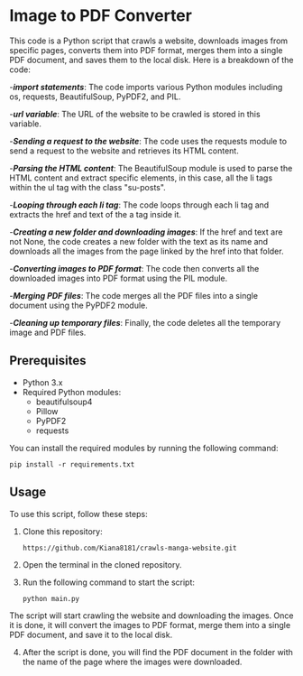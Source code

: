 # Image to PDF Converter

 This code is a Python script that crawls a website, downloads images from specific pages, converts them into PDF format, merges them into a single PDF document, and saves them to the local disk. Here is a breakdown of the code:

-***import statements***: The code imports various Python modules including os, requests, BeautifulSoup, PyPDF2, and PIL.

-***url variable***: The URL of the website to be crawled is stored in this variable.

-***Sending a request to the website***: The code uses the requests module to send a request to the website and retrieves its HTML content.

-***Parsing the HTML content***: The BeautifulSoup module is used to parse the HTML content and extract specific elements, in this case, all the li tags within the ul tag with the class "su-posts".

-***Looping through each li tag***: The code loops through each li tag and extracts the href and text of the a tag inside it.

-***Creating a new folder and downloading images***: If the href and text are not None, the code creates a new folder with the text as its name and downloads all the images from the page linked by the href into that folder.

-***Converting images to PDF format***: The code then converts all the downloaded images into PDF format using the PIL module.

-***Merging PDF files***: The code merges all the PDF files into a single document using the PyPDF2 module.

-***Cleaning up temporary files***: Finally, the code deletes all the temporary image and PDF files.

## Prerequisites

- Python 3.x
- Required Python modules:
  - beautifulsoup4
  - Pillow
  - PyPDF2
  - requests

You can install the required modules by running the following command:

`pip install -r requirements.txt`


## Usage

To use this script, follow these steps:

1. Clone this repository:

   `https://github.com/Kiana8181/crawls-manga-website.git`

2. Open the terminal in the cloned repository.

3. Run the following command to start the script:

   `python main.py`


The script will start crawling the website and downloading the images. Once it is done, it will convert the images to PDF format, merge them into a single PDF document, and save it to the local disk.

4. After the script is done, you will find the PDF document in the folder with the name of the page where the images were downloaded.



